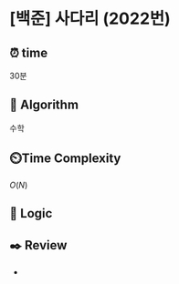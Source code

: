 # [백준]  사다리 (2022번)

## ⏰  **time**

30분

## :pushpin: **Algorithm**

수학

## ⏲️**Time Complexity**

$O(N)$

## :round_pushpin: **Logic**

## :black_nib: **Review**

- 
